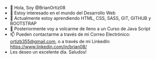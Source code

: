 - 👋 Hola, Soy @BrianOrtiz08
- 👀 Estoy interesado en el mundo del Desarrollo Web
- 🌱 Actualmente estoy aprendiendo HTML, CSS, SASS, GIT, GITHUB y BOOTSTRAP
- 💞️ Posteriormente voy a volcarme de lleno a un Curso de Java Script
- 📫 Pueden contactarme a través de mi Correo Electrónico: ortizb355@gmail.com, o a través de mi LinkedIn: https://www.linkedin.com/in/brian08/
- Les deseo un excelente día. Saludos!
